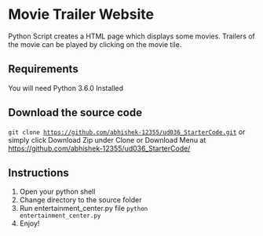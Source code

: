 # Movie Trailer Website

Python Script creates a HTML page which displays some movies. Trailers of the movie can be played by clicking on the movie tile.

## Requirements

You will need Python 3.6.0 Installed

## Download the source code

<code>git clone https://github.com/abhishek-12355/ud036_StarterCode.git</code>
or simply click Download Zip under Clone or Download Menu at https://github.com/abhishek-12355/ud036_StarterCode/ 

## Instructions

1. Open your python shell
2. Change directory to the source folder
3. Run entertainment_center.py file
<code>python entertainment_center.py</code>
4. Enjoy!
